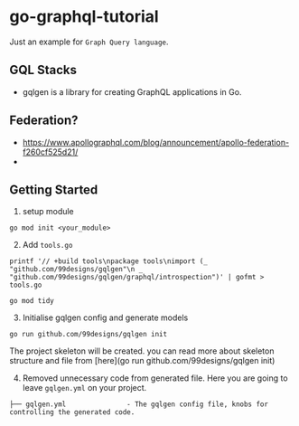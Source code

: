 # go-graphql-tutorial

Just an example for `Graph Query language`.

## GQL Stacks
- gqlgen is a library for creating GraphQL applications in Go.

## Federation?
- https://www.apollographql.com/blog/announcement/apollo-federation-f260cf525d21/
- 

## Getting Started

1. setup module
```shell
go mod init <your_module>
```
2. Add `tools.go`
```shell
printf '// +build tools\npackage tools\nimport (_ "github.com/99designs/gqlgen"\n _ "github.com/99designs/gqlgen/graphql/introspection")' | gofmt > tools.go

go mod tidy
```
3. Initialise gqlgen config and generate models
```shell
go run github.com/99designs/gqlgen init
```

The project skeleton will be created. you can read more about skeleton structure and file from [here](go run github.com/99designs/gqlgen init)

4. Removed unnecessary code from generated file. Here you are going to leave `gqlgen.yml` on your project.
```shell
├── gqlgen.yml               - The gqlgen config file, knobs for controlling the generated code.
```